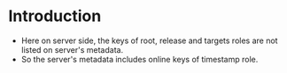 Introduction
======================================
* Here on server side, the keys of root, release and targets roles are not listed on server's metadata.
* So the server's metadata includes online keys of timestamp role.
